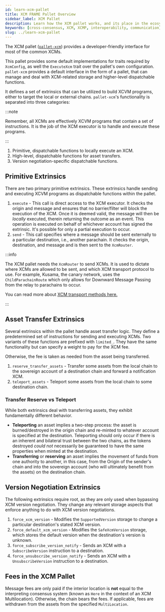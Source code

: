 ```yaml
---
id: learn-xcm-pallet
title: XCM FRAME Pallet Overview
sidebar_label: XCM Pallet
description: Learn how the XCM pallet works, and its place in the ecosystem.
keywords: [cross-consensus, XCM, XCMP, interoperability, communication]
slug: ../learn-xcm-pallet
---
```


The XCM pallet ([`pallet-xcm`](https://github.com/paritytech/polkadot/tree/master/xcm/pallet-xcm))
provides a developer-friendly interface for most of the common XCMs.

This pallet provides some default implementations for traits required by `XcmConfig`, as well the
`ExecuteXcm` trait over the pallet's own configuration.  
`pallet-xcm` provides a default interface in the form of a pallet, that can manage and deal with
XCM-related storage and higher-level dispatchable functions.

It defines a set of extrinsics that can be utilized to build XCVM programs, either to target the
local or external chains. `pallet-xcm`'s functionality is separated into three categories:

:::note

Remember, all XCMs are effectively XCVM programs that contain a set of instructions. It is the job
of the XCM executor is to handle and execute these programs.

:::

1. Primitive, dispatchable functions to locally execute an XCM.
2. High-level, dispatchable functions for asset transfers.
3. Version negotiation-specific dispatchable functions.

## Primitive Extrinsics

There are two primary primitive extrinsics. These extrinsics handle sending and executing XCVM
programs as dispatchable functions within the pallet.

1. `execute` - This call is direct access to the XCM executor. It checks the origin and message and
   ensures that no barrier/filter will block the execution of the XCM. Once it is deemed valid, the
   message will then be _locally_ executed, therein returning the outcome as an event. This
   operation is executed on behalf of whichever account has signed the extrinsic. It's possible for
   only a partial execution to occur.
2. `send` - This call specifies where a message should be sent externally to a particular
   destination, i.e., another parachain. It checks the origin, destination, and message and is then
   sent to the `XcmRouter`.

:::info

The XCM pallet needs the `XcmRouter` to send XCMs. It is used to dictate where XCMs are allowed to
be sent, and which XCM transport protocol to use. For example, Kusama, the canary network, uses the
`ChildParachainRoute` which only allows for Downward Message Passing from the relay to parachains to
occur.

You can read more about [XCM transport methods here.](./learn-xcm-transport.md)

:::

## Asset Transfer Extrinsics

Several extrinsics within the pallet handle asset transfer logic. They define a predetermined set of
instructions for sending and executing XCMs. Two variants of these functions are prefixed with
`limited_`. They have the same functionality but can specify a weight to pay for the XCM fee.

Otherwise, the fee is taken as needed from the asset being transferred.

1. `reserve_transfer_assets` - Transfer some assets from the local chain to the sovereign account of
   a destination chain and forward a notification XCM.
2. `teleport_assets` - Teleport some assets from the local chain to some destination chain.

### Transfer Reserve vs Teleport

While both extrinsics deal with transferring assets, they exhibit fundamentally different behavior.

- **Teleporting** an asset implies a two-step process: the asset is burned/destroyed in the origin
  chain and re-minted to whatever account is specified at the destination. Teleporting should only
  occur if there is an inherent and bilateral trust between the two chains, as the tokens destroyed
  _could not_ necessarily be guaranteed to have the same properties when minted at the destination.
- **Transferring** or **reserving** an asset implies the movement of funds from one authority to
  another, in this case, from the Origin of the sender's chain and into the sovereign account (who
  will ultimately benefit from the assets) on the destination chain.

## Version Negotiation Extrinsics

The following extrinsics require root, as they are only used when bypassing XCM version negotiation.
They change any relevant storage aspects that enforce anything to do with XCM version negotiations.

1. `force_xcm_version` - Modifies the `SupportedVersion` storage to change a particular
   destination's stated XCM version.
2. `force_default_xcm_version` - Modifies the `SafeXcmVersion` storage, which stores the default
   version when the destination's version is unknown.
3. `force_subscribe_version_notify` - Sends an XCM with a `SubscribeVersion` instruction to a
   destination.
4. `force_unsubscribe_version_notify` - Sends an XCM with a `UnsubscribeVersion` instruction to a
   destination.

## Fees in the XCM Pallet

Message fees are only paid if the interior location is **not** equal to the interpreting consensus
system (known as `Here` in the context of an XCM Multilocation). Otherwise, the chain bears the
fees. If applicable, fees are withdrawn from the assets from the specified `MultiLocation`.
